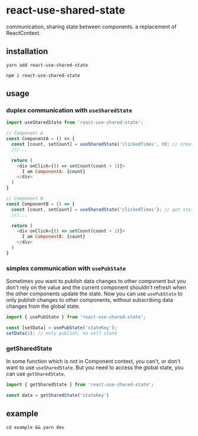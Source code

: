 # react-use-shared-state

communication, sharing state between components. a replacement of ReactContext.

## installation

```console
yarn add react-use-shared-state

npm i react-use-shared-state
```

## usage

### duplex communication with `useSharedState`

```javascript
import useSharedState from 'react-use-shared-state';

// Component A
const ComponentA = () => {
  const [count, setCount] = useSharedState('clickedTimes', 0); // create a global state with state name and default value
  ///...

  return (
    <div onClick={() => setCount(count + 1)}>
      I am ComponentA: {count}
    </div>
  )
}

// Component B
const ComponentB = () => {
  const [count, setCount] = useSharedState('clickedTimes'); // get state with state name
  ///...

  return (
    <div onClick={() => setCount(count + 1)}>
      I am ComponentB: {count}
    </div>
  )
}
```

### simplex communication with `usePubState`

Sometimes you want to publish data changes to other component but you don't rely on the value and the current component shouldn't refresh when the other components update the state. Now you can use `usePubState` to only publish changes to other components, without subscribing data changes from the global state.

```javascript
import { usePubState } from 'react-use-shared-state';

const [setData] = usePubState('stateKey');
setData(1); // only publish, no self state

```

### getSharedState

In some function which is not in Component context, you can't, or don't want to use `useSharedState`. But you need to access the global state, you can use `getSharedState`.

```javascript
import { getSharedState } from 'react-use-shared-state';

const data = getSharedState('stateKey')

```


## example

```console
cd example && yarn dev
```
